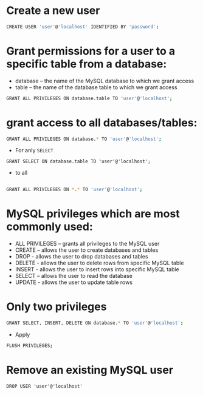 # Create a new user

```bash	
CREATE USER 'user'@'localhost' IDENTIFIED BY 'password';
```

# Grant permissions for a user to a specific table from a database:

 - database – the name of the MySQL database to which we grant access
 - table – the name of the database table to which we grant access

```bash
GRANT ALL PRIVILEGES ON database.table TO 'user'@'localhost';
```
# grant access to all databases/tables:

```bash
GRANT ALL PRIVILEGES ON database.* TO 'user'@'localhost';
```
- For anly `SELECT`

```
GRANT SELECT ON database.table TO 'user'@'localhost';
```
- to all

```bash
 	
GRANT ALL PRIVILEGES ON *.* TO 'user'@'localhost';
```

# MySQL privileges which are most commonly used:


- ALL PRIVILEGES – grants all privileges to the MySQL user
- CREATE – allows the user to create databases and tables
- DROP - allows the user to drop databases and tables
- DELETE - allows the user to delete rows from specific MySQL table
- INSERT - allows the user to insert rows into specific MySQL table
- SELECT – allows the user to read the database
- UPDATE - allows the user to update table rows


# Only two privileges

```bash
GRANT SELECT, INSERT, DELETE ON database.* TO 'user'@'localhost';
```
- Apply

```bash
FLUSH PRIVILEGES;
```
# Remove an existing MySQL user
```
DROP USER 'user'@'localhost'
```


